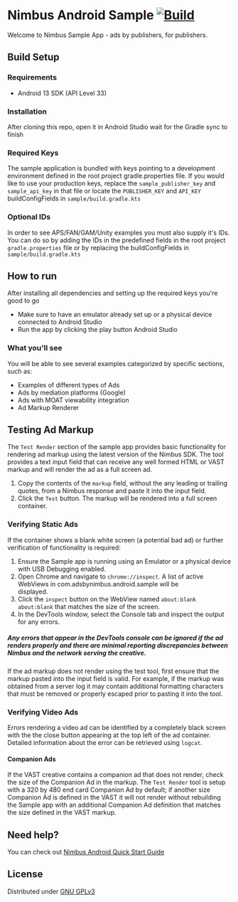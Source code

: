 # Nimbus Android Sample [![Build](https://github.com/timehop/nimbus-android-sample/actions/workflows/build.yml/badge.svg)](https://github.com/timehop/nimbus-android-sample/actions/workflows/build.yml)

Welcome to Nimbus Sample App - ads by publishers, for publishers.

## Build Setup

### Requirements

- Android 13 SDK (API Level 33)

### Installation

After cloning this repo, open it in Android Studio wait for the Gradle sync to finish

### Required Keys

The sample application is bundled with keys pointing to a development environment defined in the 
root project gradle.properties file. If you would like to use your production keys, replace the 
`sample_publisher_key` and `sample_api_key` in that file or locate the `PUBLISHER_KEY` and 
`API_KEY` buildConfigFields in `sample/build.gradle.kts`

### Optional IDs

In order to see APS/FAN/GAM/Unity examples you must also supply it's IDs. You can do so by
adding the IDs in the predefined fields in the root project `gradle.properties` file or by replacing
the buildConfigFields in `sample/build.gradle.kts`

## How to run

After installing all dependencies and setting up the required keys you're good to go

- Make sure to have an emulator already set up or a physical device connected to Android Studio
- Run the app by clicking the play button Android Studio

### What you'll see

You will be able to see several examples categorized by specific sections, such as:

- Examples of different types of Ads
- Ads by mediation platforms (Google)
- Ads with MOAT viewability integration
- Ad Markup Renderer

## Testing Ad Markup

The `Test Render` section of the sample app provides basic functionality for rendering ad markup using the latest 
version of the Nimbus SDK. The tool provides a text input field that can receive any well formed HTML or VAST markup
and will render the ad as a full screen ad. 

1. Copy the contents of the `markup` field, without the any leading or trailing quotes, from a Nimbus
   response and paste it into the input field.
2. Click the `Test` button. The markup will be rendered into a full screen container.

### Verifying Static Ads

If the container shows a blank white screen (a potential bad ad) or further verification of functionality is required:

1. Ensure the Sample app is running using an Emulator or a physical device with USB Debugging enabled.
2. Open Chrome and navigate to `chrome://inspect`. A list of active WebViews in com.adsbynimbus.android.sample will be  
displayed.
3. Click the `inspect` button on the WebView named `about:blank about:blank` that matches the size of the screen.
4. In the DevTools window, select the Console tab and inspect the output for any errors. 

##### Any errors that appear in the DevTools console can be ignored if the ad renders properly and there are minimal reporting discrepancies between Nimbus and the network serving the creative.
    
If the ad markup does not render using the test tool, first ensure that the markup pasted into the input field is valid. 
For example, if the markup was obtained from a server log it may contain additional formatting characters that must be 
removed or properly escaped prior to pasting it into the tool.

### Verifying Video Ads

Errors rendering a video ad can be identified by a completely black screen with the the close button appearing at the 
top left of the ad container. Detailed information about the error can be retrieved using `logcat`.

#### Companion Ads

If the VAST creative contains a companion ad that does not render, check the size of the Companion Ad in the markup.
The `Test Render` tool is setup with a 320 by 480 end card Companion Ad by default; if another size Companion Ad is 
defined in the VAST it will not render without rebuilding the Sample app with an additional Companion Ad definition
that matches the size defined in the VAST markup.

## Need help?

You can check out [Nimbus Android Quick Start Guide](https://adsbynimbus-public.s3.amazonaws.com/android/docs/1.12.1/index.html)

## License

Distributed under [GNU GPLv3](https://choosealicense.com/licenses/gpl-3.0/)
